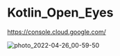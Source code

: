 # Kotlin_Open_Eyes

https://console.cloud.google.com/

![photo_2022-04-26_00-59-50](https://user-images.githubusercontent.com/60017090/165165506-6aa8f7b0-32c5-4d18-9cd1-5f68e9942fab.jpg)

